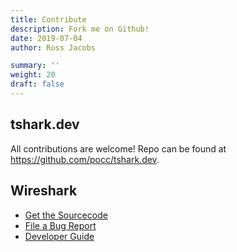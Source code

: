 ```yaml
---
title: Contribute
description: Fork me on Github!
date: 2019-07-04
author: Ross Jacobs

summary: ''
weight: 20
draft: false
---
```


## tshark.dev

All contributions are welcome! Repo can be found at https://github.com/pocc/tshark.dev.

## Wireshark

- [Get the Sourcecode](https://www.wireshark.org/develop.html)
- [File a Bug Report](https://wiki.wireshark.org/ReportingBugs)
- [Developer Guide](https://www.wireshark.org/docs/wsdg_html_chunked/)

